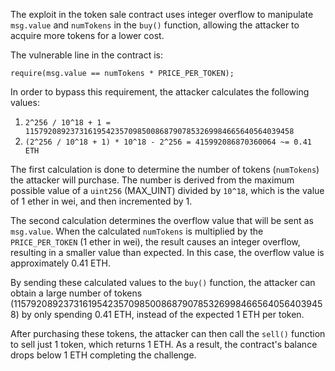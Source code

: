 The exploit in the token sale contract uses integer overflow to manipulate `msg.value` and `numTokens` in the `buy()` function, allowing the attacker to acquire more tokens for a lower cost.

The vulnerable line in the contract is:

`require(msg.value == numTokens * PRICE_PER_TOKEN);`

In order to bypass this requirement, the attacker calculates the following values:

1. `2^256 / 10^18 + 1 = 115792089237316195423570985008687907853269984665640564039458`
2. `(2^256 / 10^18 + 1) * 10^18 - 2^256 = 415992086870360064 ~= 0.41 ETH`

The first calculation is done to determine the number of tokens (`numTokens`) the attacker will purchase. The number is derived from the maximum possible value of a `uint256` (MAX_UINT) divided by `10^18`, which is the value of 1 ether in wei, and then incremented by 1.

The second calculation determines the overflow value that will be sent as `msg.value`. When the calculated `numTokens` is multiplied by the `PRICE_PER_TOKEN` (1 ether in wei), the result causes an integer overflow, resulting in a smaller value than expected. In this case, the overflow value is approximately 0.41 ETH.

By sending these calculated values to the `buy()` function, the attacker can obtain a large number of tokens (115792089237316195423570985008687907853269984665640564039458) by only spending 0.41 ETH, instead of the expected 1 ETH per token.

After purchasing these tokens, the attacker can then call the `sell()` function to sell just 1 token, which returns 1 ETH. As a result, the contract's balance drops below 1 ETH completing the challenge.
